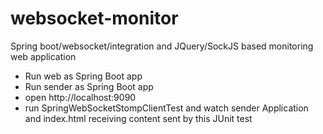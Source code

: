 # websocket-monitor
Spring boot/websocket/integration and JQuery/SockJS based monitoring web application

* Run web as Spring Boot app
* Run sender as Spring Boot app
* open http://localhost:9090
* run SpringWebSocketStompClientTest and watch sender Application and index.html receiving content sent by this JUnit test
